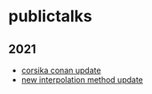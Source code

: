 # publictalks

## 2021

- [corsika conan update](./2021/01-corsika_em_shower_04_03/index.html)
- [new interpolation method update](./2021/03-corsika_em_shower_01_04/index.html)
